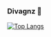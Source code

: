 ### Divagnz 👋
[![Top Langs](https://github-readme-stats.vercel.app/api/top-langs/?username=divagnz)](https://github.com/divagnz/github-readme-stats)
